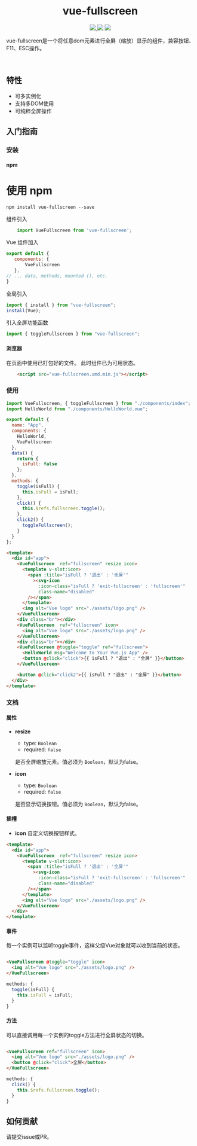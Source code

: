 <h1 align="center">vue-fullscreen</h1>

<p align="center">
<a href="https://www.npmjs.com/package/vue-fullscreen"><img src="https://img.shields.io/npm/v/vue-fullscreen.svg"/> <img src="https://img.shields.io/npm/dm/vue-fullscreen.svg"/></a> <a href="https://vuejs.org/"><img src="https://img.shields.io/badge/vue-2.2.x-brightgreen.svg"/></a>
</p>

vue-fullscreen是一个将任意dom元素进行全屏（缩放）显示的组件，兼容按钮、F11、ESC操作。

<br/>

## 特性

* 可多实例化
* 支持多DOM使用
* 可纯粹全屏操作

## 入门指南

### 安装

#### npm

  # 使用 npm

	npm install vue-fullscreen --save


组件引入

```javascript
    import VueFullscreen from 'vue-fullscreen';
```

Vue 组件加入

 ```javascript
export default {
    components: {
        VueFullscreen
    },
// ... data, methods, mounted (), etc.
}
```

全局引入

 ```javascript
import { install } from "vue-fullscreen";
install(Vue);
```


引入全屏功能函数

 ```javascript
import { toggleFullscreen } from "vue-fullscreen";
```

#### 浏览器

在页面中使用已打包好的文件。 此时组件已为可用状态。

```html
    <script src="vue-fullscreen.umd.min.js"></script>
```

### 使用

```javascript
import VueFullscreen, { toggleFullscreen } from "./components/index";
import HelloWorld from "./components/HelloWorld.vue";

export default {
  name: "App",
  components: {
    HelloWorld,
    VueFullscreen
  },
  data() {
    return {
      isFull: false
    };
  },
  methods: {
    toggle(isFull) {
      this.isFull = isFull;
    },
    click() {
      this.$refs.fullscreen.toggle();
    },
    click2() {
      toggleFullscreen();
    }
  }
};
```


```html
<template>
  <div id="app">
    <VueFullscreen  ref="fullscreen" resize icon>
      <template v-slot:icon>
        <span :title="isFull ? '退出' : '全屏'"
          ><svg-icon
            :icon-class="isFull ? 'exit-fullscreen' : 'fullscreen'"
            class-name="disabled"
        /></span>
      </template>
      <img alt="Vue logo" src="./assets/logo.png" />
    </VueFullscreen>
    <div class="br"></div>
    <VueFullscreen  ref="fullscreen" icon>
      <img alt="Vue logo" src="./assets/logo.png" />
    </VueFullscreen>
    <div class="br"></div>
    <VueFullscreen @toggle="toggle" ref="fullscreen">
      <HelloWorld msg="Welcome to Your Vue.js App" />
      <button @click="click">{{ isFull ? "退出" : "全屏" }}</button>
    </VueFullscreen>

    <button @click="click2">{{ isFull ? "退出" : "全屏" }}</button>
  </div>
</template>
```


### 文档

#### 属性

* **resize**

    * type: `Boolean`
    * required: `false`

    是否全屏缩放元素。值必须为 `Boolean`，默认为false。

* **icon**

    * type: `Boolean`
    * required: `false`

    是否显示切换按钮。值必须为 `Boolean`，默认为false。


#### 插槽

* **icon**
    自定义切换按钮样式。

```html
<template>
  <div id="app">
    <VueFullscreen  ref="fullscreen" resize icon>
      <template v-slot:icon>
        <span :title="isFull ? '退出' : '全屏'"
          ><svg-icon
            :icon-class="isFull ? 'exit-fullscreen' : 'fullscreen'"
            class-name="disabled"
        /></span>
      </template>
      <img alt="Vue logo" src="./assets/logo.png" />
    </VueFullscreen>
  </div>
</template>
```

#### 事件

每一个实例可以监听toggle事件，这样父级Vue对象就可以收到当前的状态。

````html

<VueFullscreen @toggle="toggle" icon>
  <img alt="Vue logo" src="./assets/logo.png" />
</VueFullscreen>

````

```javascript
methods: {
  toggle(isFull) {
    this.isFull = isFull;
  }
}
```

#### 方法

可以直接调用每一个实例的toggle方法进行全屏状态的切换。

````html

<VueFullscreen ref="fullscreen" icon>
  <img alt="Vue logo" src="./assets/logo.png" />
  <button @click="click">全屏</button>
</VueFullscreen>

````

```javascript
methods: {
  click() {
    this.$refs.fullscreen.toggle();
  }
}
```

## 如何贡献

请提交issue或PR。

